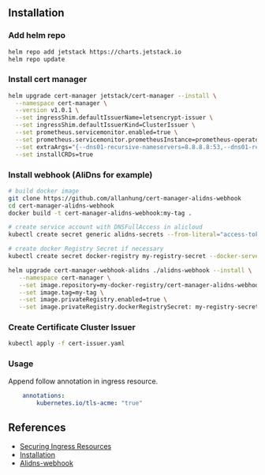 ## Installation

### Add helm repo
```bash
helm repo add jetstack https://charts.jetstack.io
helm repo update
```
### Install cert manager
```bash
helm upgrade cert-manager jetstack/cert-manager --install \
  --namespace cert-manager \
  --version v1.0.1 \
  --set ingressShim.defaultIssuerName=letsencrypt-issuer \
  --set ingressShim.defaultIssuerKind=ClusterIssuer \
  --set prometheus.servicemonitor.enabled=true \
  --set prometheus.servicemonitor.prometheusInstance=prometheus-operator \
  --set extraArgs="{--dns01-recursive-nameservers=8.8.8.8:53,--dns01-recursive-nameservers-only=true}" \
  --set installCRDs=true
```

### Install webhook (AliDns for example)
```bash
# build docker image
git clone https://github.com/allanhung/cert-manager-alidns-webhook
cd cert-manager-alidns-webhook
docker build -t cert-manager-alidns-webhook:my-tag .

# create service account with DNSFullAccess in alicloud   
kubectl create secret generic alidns-secrets --from-literal="access-token=yourtoken" --from-literal="secret-key=yoursecret"i -n cert-manager

# create docker Registry Secret if necessary
kubectl create secret docker-registry my-registry-secret --docker-server=my-docker-registry --docker-username=my-name --docker-password=my-password

helm upgrade cert-manager-webhook-alidns ./alidns-webhook --install \
   --namespace cert-manager \
   --set image.repository=my-docker-registry/cert-manager-alidns-webhook \
   --set image.tag=my-tag \
   --set image.privateRegistry.enabled=true \
   --set image.privateRegistry.dockerRegistrySecret: my-registry-secret
```

### Create Certificate Cluster Issuer
```bash  
kubectl apply -f cert-issuer.yaml
```

### Usage
Append follow annotation in ingress resource.
```yaml
    annotations:
        kubernetes.io/tls-acme: "true" 
```

## References
  - [Securing Ingress Resources](https://cert-manager.io/docs/usage/ingress)
  - [Installation](https://cert-manager.io/docs/installation/kubernetes)
  - [Alidns-webhook](https://github.com/DEVmachine-fr/cert-manager-alidns-webhook)
